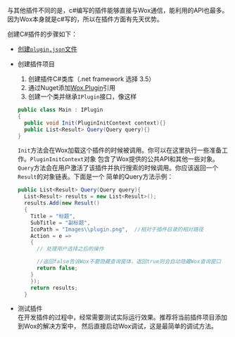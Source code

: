 与其他插件不同的是，c#编写的插件能够直接与Wox通信，能利用的API也最多。因为Wox本身就是c#写的，所以在插件方面有先天优势。  

创建C#插件的步骤如下：  

* [创建`plugin.json`文件](plugin_json.html)
* 创建插件项目
  1. 创建插件C#类库（.net framework 选择 3.5）
  2. 通过Nuget添加[Wox.Plugin](http://www.nuget.org/packages/Wox.Plugin/)引用
  3. 创建一个类并继承`IPlugin`接口，像这样
    ```csharp
    public class Main : IPlugin
    {
      public void Init(PluginInitContext context){}
      public List<Result> Query(Query query){}
    }
    ```  
    `Init`方法会在Wox加载这个插件的时候被调用。你可以在这里执行一些准备工作。`PluginInitContext`对象
    包含了Wox提供的公共API和其他一些对象。
    `Query`方法会在用户激活了该插件并执行搜索的时候调用。你应该返回一个`Result`的对象链表。下面是一个
    简单的Query方法示例：

    ```csharp
    public List<Result> Query(Query query){
      List<Result> results = new List<Result>();
      results.Add(new Result()
      {
        Title = "标题",
        SubTitle = "副标题",
        IcoPath = "Images\\plugin.png",  //相对于插件目录的相对路径
        Action = e =>
        {
          // 处理用户选择之后的操作

          //返回false告诉Wox不要隐藏查询窗体，返回true则会自动隐藏Wox查询窗口
          return false;
        }
        });
        return results;
      }
    ```  
* 测试插件  
  在开发插件的过程中，经常需要测试实际运行效果。推荐将当前插件项目添加到Wox的解决方案中，
  然后直接启动Wox调试，这是最简单的调试方法。

